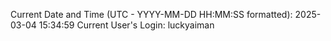 Current Date and Time (UTC - YYYY-MM-DD HH:MM:SS formatted): 2025-03-04 15:34:59
Current User's Login: luckyaiman
